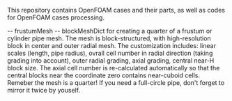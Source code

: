 This repository contains OpenFOAM cases and their parts, as well as codes for OpenFOAM cases processing.

-- frustumMesh -- blockMeshDict for creating a quarter of a frustum or cylinder pipe mesh. The mesh is block-structured, with high-resolution block in center and outer radial mesh. The customization includes: linear scales (length, pipe radius), ovrall cell number in radial direction (taking grading into account), outer radial grading, axial grading, central near-H block size. The axial cell number is re-calculated automatically so that the central blocks near the coordinate zero contains near-cuboid cells.
                  Remeber the mesh is a quarter! If you need a full-circle pipe, don't forget to mirror it twice by youself.
